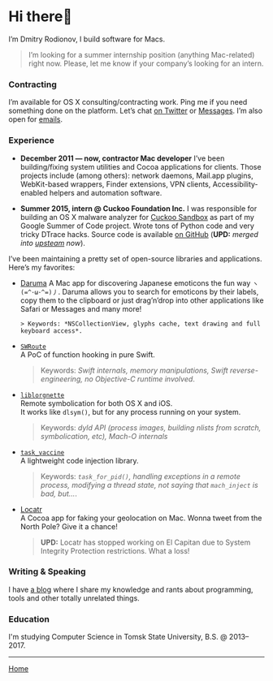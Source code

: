 # Hi there🖖

I’m Dmitry Rodionov, I build software for Macs.

> I’m looking for a summer internship position (anything Mac-related) right now. Please, let me know if your company’s looking for an intern.

### Contracting

I’m available for OS X consulting/contracting work. Ping me if you need something done on the platform.
Let’s chat [on Twitter](https://twitter.com/rodionovme) or [Messages](imessage:i.am.rodionovd@gmal.com). I’m also open for [emails](mailto:i.am.rodionovd@gmail.com).

### Experience

* **December 2011 — now, contractor Mac developer**
    I’ve been building/fixing system utilities and Cocoa applications for clients.
    Those projects include (among others): network daemons, Mail.app plugins, WebKit-based wrappers, Finder extensions, VPN clients, Accessibility-enabled helpers and automation software.

* **Summer 2015, intern @ Cuckoo Foundation Inc.**
    I was responsible for building an OS X malware analyzer for [Cuckoo Sandbox](http://www.cuckoosandbox.org/) as part of my Google Summer of Code project.
    Wrote tons of Python code and very tricky DTrace hacks. Source code is available [on GitHub](https://github.com/rodionovd/cuckoo-osx-analyzer) (**UPD:** *merged into [upsteam](https://github.com/cuckoosandbox/cuckoo) now*).

I’ve been maintaining a pretty set of open-source libraries and applications. Here’s my favorites:

* [Daruma](http://internals.exposed/daruma)
  A Mac app for discovering Japanese emoticons the fun way `ヽ(=^･ω･^=)丿`. Daruma allows you to search for emoticons by their labels, copy them to the clipboard or just drag’n’drop into other applications like Safari or Messages and many more!

      > Keywords: *NSCollectionView, glyphs cache, text drawing and full keyboard access*.

* [`SWRoute`](https://github.com/rodionovd/SWRoute)  
A PoC of function hooking in pure Swift.

    > Keywords: *Swift internals, memory manipulations, Swift reverse-engineering, no Objective-C runtime involved*.

* [`liblorgnette`](https://github.com/rodionovd/liblorgnette)  
  Remote symbolication for both OS X and iOS.  
  It works like `dlsym()`, but for any process running on your system.

    > Keywords: *dyld API (process images, building nlists from scratch, symbolication, etc), Mach-O internals*

* [`task_vaccine`](https://github.com/rodionovd/task_vaccine)  
A lightweight code injection library.  

    > Keywords: *`task_for_pid()`, handling exceptions in a remote process, modifying a thread state, not saying that `mach_inject` is bad, but…*.

* [Locatr](http://internals.exposed/locatrapp/)  
   A Cocoa app for faking your geolocation on Mac. Wonna tweet from the
   North Pole? Give it a chance!

    > **UPD:** Locatr has stopped working on El Capitan due to System Integrity Protection restrictions. What a loss!

### Writing & Speaking

I have [a blog](http://internals.exposed) where I share my knowledge and rants about programming, tools and other totally unrelated things.

### Education

I'm studying Computer Science in Tomsk State University, B.S. @ 2013–2017.

-------

[Home](./index.html)
